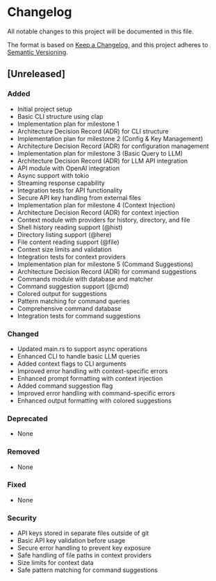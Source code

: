 # Changelog

All notable changes to this project will be documented in this file.

The format is based on [Keep a Changelog](https://keepachangelog.com/en/1.0.0/),
and this project adheres to [Semantic Versioning](https://semver.org/spec/v2.0.html).

## [Unreleased]

### Added
- Initial project setup
- Basic CLI structure using clap
- Implementation plan for milestone 1
- Architecture Decision Record (ADR) for CLI structure
- Implementation plan for milestone 2 (Config & Key Management)
- Architecture Decision Record (ADR) for configuration management
- Implementation plan for milestone 3 (Basic Query to LLM)
- Architecture Decision Record (ADR) for LLM API integration
- API module with OpenAI integration
- Async support with tokio
- Streaming response capability
- Integration tests for API functionality
- Secure API key handling from external files
- Implementation plan for milestone 4 (Context Injection)
- Architecture Decision Record (ADR) for context injection
- Context module with providers for history, directory, and file
- Shell history reading support (@hist)
- Directory listing support (@here)
- File content reading support (@file)
- Context size limits and validation
- Integration tests for context providers
- Implementation plan for milestone 5 (Command Suggestions)
- Architecture Decision Record (ADR) for command suggestions
- Commands module with database and matcher
- Command suggestion support (@cmd)
- Colored output for suggestions
- Pattern matching for command queries
- Comprehensive command database
- Integration tests for command suggestions

### Changed
- Updated main.rs to support async operations
- Enhanced CLI to handle basic LLM queries
- Added context flags to CLI arguments
- Improved error handling with context-specific errors
- Enhanced prompt formatting with context injection
- Added command suggestion flag
- Improved error handling with command-specific errors
- Enhanced output formatting with colored suggestions

### Deprecated
- None

### Removed
- None

### Fixed
- None

### Security
- API keys stored in separate files outside of git
- Basic API key validation before usage
- Secure error handling to prevent key exposure
- Safe handling of file paths in context providers
- Size limits for context data
- Safe pattern matching for command suggestions

